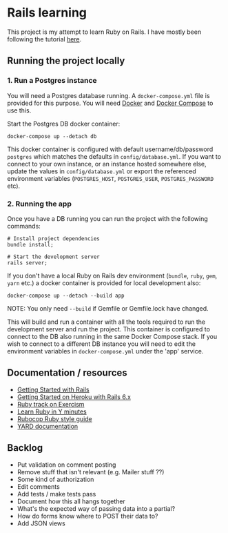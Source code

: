 # Rails learning

This project is my attempt to learn Ruby on Rails. I have mostly been following the tutorial [here](https://guides.rubyonrails.org/getting_started.html).

## Running the project locally

### 1. Run a Postgres instance

You will need a Postgres database running. A `docker-compose.yml` file is provided for this purpose. You will need [Docker](https://www.docker.com/products/docker-desktop) and [Docker Compose](https://docs.docker.com/compose/) to use this.

Start the Postgres DB docker container:
```shell
docker-compose up --detach db
```

This docker container is configured with default username/db/password `postgres` which matches the defaults in `config/database.yml`. If you want to connect to your own instance, or an instance hosted somewhere else, update the values in `config/database.yml` or export the referenced environment variables (`POSTGRES_HOST`, `POSTGRES_USER`, `POSTGRES_PASSWORD` etc).

### 2. Running the app
Once you have a DB running you can run the project with the following commands:

```shell
# Install project dependencies
bundle install;

# Start the development server
rails server;
```

If you don't have a local Ruby on Rails dev environment (`bundle`, `ruby`, `gem`, `yarn` etc.) a docker container is provided for local development also:

```shell
docker-compose up --detach --build app
```

NOTE: You only need `--build` if Gemfile or Gemfile.lock have changed.

This will build and run a container with all the tools required to run the development server and run the project. This container is configured to connect to the DB also running in the same Docker Compose stack. If you wish to connect to a different DB instance you will need to edit the environment variables in `docker-compose.yml` under the 'app' service.


## Documentation / resources
  * [Getting Started with Rails](https://guides.rubyonrails.org/getting_started.html)
  * [Getting Started on Heroku with Rails 6.x](https://devcenter.heroku.com/articles/getting-started-with-rails6)
  * [Ruby track on Exercism](https://exercism.io/tracks/ruby)
  * [Learn Ruby in Y minutes](https://learnxinyminutes.com/docs/ruby/)
  * [Rubocop Ruby style guide](https://github.com/rubocop-hq/ruby-style-guide)
  * [YARD documentation](https://rubydoc.info/gems/yard/file/docs/GettingStarted.md)

## Backlog
  * Put validation on comment posting
  * Remove stuff that isn't relevant (e.g. Mailer stuff ??)
  * Some kind of authorization
  * Edit comments
  * Add tests / make tests pass
  * Document how this all hangs together
  * What's the expected way of passing data into a partial?
  * How do forms know where to POST their data to?
  * Add JSON views
